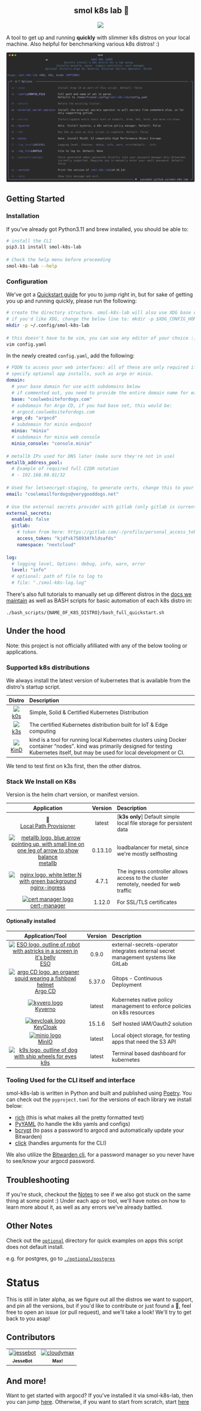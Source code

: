 <h2 align="center">
  <img
    src="https://raw.githubusercontent.com/catppuccin/catppuccin/main/assets/misc/transparent.png"
    height="30"
    width="0px"
  />
smol k8s lab 🧸
</h2>

<p align="center">
  <a href="https://github.com/jessebot/smol-k8s-lab/releases">
    <img src="https://img.shields.io/github/v/release/jessebot/smol-k8s-lab?style=plastic&labelColor=484848&color=3CA324&logo=GitHub&logoColor=white">
  </a>
</p>

A tool to get up and running **quickly** with slimmer k8s distros on your local machine. Also helpful for benchmarking various k8s distros! :)

<p align="center">
  <a href="https://raw.githubusercontent.com/jessebot/smol-k8s-lab/main/docs/screenshots/help_text.svg">
      <img src="./docs/screenshots/help_text.svg" alt="Output of smol-k8s-lab --help after cloning the directory and installing the prerequisites.">
  </a>
</p>


## Getting Started

### Installation
If you've already got Python3.11 and brew installed, you should be able to:

```bash
# install the CLI
pip3.11 install smol-k8s-lab

# Check the help menu before proceeding
smol-k8s-lab --help
```

### Configuration
We've got a [Quickstart guide](https://jessebot.github.io/smol-k8s-lab/quickstart) for you to jump right in, but for sake of getting you up and running quickly, please run the following:

```bash
# create the directory structure. smol-k8s-lab will also use XDG base dir spec.
# if you'd like XDG, change the below line to: mkdir -p $XDG_CONFIG_HOME/smol-k8s-lab
mkdir -p ~/.config/smol-k8s-lab

# this doesn't have to be vim, you can use any editor of your choice :)
vim config.yaml
```

In the newly created `config.yaml`, add the following:

```yaml
# FQDN to access your web interfaces: all of these are only required if you
# specify optional app installs, such as argo or minio.
domain:
  # your base domain for use with subdomains below
  # if commented out, you need to provide the entire domain name for each app below
  base: "coolwebsitefordogs.com"
  # subdomain for Argo CD, if you had base set, this would be:
  # argocd.coolwebsitefordogs.com
  argo_cd: "argocd"
  # subdomain for minio endpoint
  minio: "minio"
  # subdomain for minio web console
  minio_console: "console.minio"

# metallb IPs used for DNS later (make sure they're not in use)
metallb_address_pool:
  # Example of required full CIDR notation
  # - 192.168.90.01/32

# Used for letsencrypt-staging, to generate certs, change this to your email
email: "coolemailfordogs@verygooddogs.net"

# Use the external secrets provider with gitlab (only gitlab is currently supported)
external_secrets:
  enabled: false
  gitlab:
    # token from here: https://gitlab.com/-/profile/personal_access_tokens
    access_token: "kjdfsk758934fkldsafds"
    namespace: "nextcloud"

log:
  # logging level, Options: debug, info, warn, error
  level: "info"
  # optional: path of file to log to
  # file: "./smol-k8s-log.log"
```

There's also full tutorials to manually set up different distros in the [docs we maintain](https://jessebot.github.io/smol-k8s-lab/distros) as well as BASH scripts for basic automation of each k8s distro in:

`./bash_scripts/{NAME_OF_K8S_DISTRO}/bash_full_quickstart.sh`

## Under the hood
Note: this project is not officially afilliated with any of the below tooling or applications.

### Supported k8s distributions
We always install the latest version of kubernetes that is available from the distro's startup script.

|  Distro    |         Description              |
|:----------:|:------------------------------------------------------|
| [<img src="https://raw.githubusercontent.com/small-hack/smol-k8s-lab/main/docs/icons/k0s-logo.svg" width="32">][k0s] <br /> [k0s] | Simple, Solid & Certified Kubernetes Distribution |
| [<img src="https://raw.githubusercontent.com/small-hack/smol-k8s-lab/main/docs/icons/k3s_icon.ico" width="26">][k3s] <br /> [k3s] | The certified Kubernetes distribution built for IoT & Edge computing |
| [<img src="https://raw.githubusercontent.com/small-hack/smol-k8s-lab/main/docs/icons/kind_icon.png" width="32">][KinD] <br /> [KinD] | kind is a tool for running local Kubernetes clusters using Docker container “nodes”. kind was primarily designed for testing Kubernetes itself, but may be used for local development or CI. |

We tend to test first on k3s first, then the other distros.

### Stack We Install on K8s
Version is the helm chart version, or manifest version.

|           Application           |    Version    |                      Description                      |
|:-------------------------------:|:-------------:|:------------------------------------------------------|
| 🐄 <br /> [Local Path Provisioner] |    latest  | [**k3s only**] Default simple local file storage for persistent data |
| [<img src="https://raw.githubusercontent.com/small-hack/smol-k8s-lab/main/docs/icons/metallb_icon.png" width="32px" alt="metallb logo, blue arrow pointing up, with small line on one leg of arrow to show balance">][metallb] <br /> [metallb] | 0.13.10 | loadbalancer for metal, since we're mostly selfhosting |
| [<img src="https://raw.githubusercontent.com/small-hack/smol-k8s-lab/main/docs/icons/nginx.ico" width="32px" alt="nginx logo, white letter N with green background">][nginx-ingress] <br /> [nginx-ingress] | 4.7.1 | The ingress controller allows access to the cluster remotely, needed for web traffic |
| [<img src="https://raw.githubusercontent.com/small-hack/smol-k8s-lab/main/docs/icons/cert-manager_icon.png" width="32px" alt="cert manager logo">][cert-manager] <br /> [cert-manager] | 1.12.0 | For SSL/TLS certificates |


#### Optionally installed

| Application/Tool |    Version    | Description |
|:----------------:|:-------------:|:------------|
| [<img src="https://raw.githubusercontent.com/small-hack/smol-k8s-lab/main/docs/icons/eso_icon.png" width="32" alt="ESO logo, outline of robot with astricks in a screen in it's belly">][ESO] <br /> [ESO] | 0.9.0 | external-secrets-operator integrates external secret management systems like GitLab|
| [<img src="https://raw.githubusercontent.com/small-hack/smol-k8s-lab/main/docs/icons/argo_icon.png" width="32" alt="argo CD logo, an organer squid wearing a fishbowl helmet">][Argo CD] <br /> [Argo CD] | 5.37.0 | Gitops - Continuous Deployment |
| [<img src="https://raw.githubusercontent.com/small-hack/smol-k8s-lab/main/docs/icons/kyverno_icon.png"  width="32" alt="kyvero logo">][Kyverno] <br /> [Kyverno] | latest | Kubernetes native policy management to enforce policies on k8s resources |
| [<img src="https://raw.githubusercontent.com/small-hack/smol-k8s-lab/main/docs/icons/keycloak_icon.png"  width="32" alt="keycloak logo">][Keycloak] <br /> [KeyCloak] | 15.1.6 | Self hosted IAM/Oauth2 solution |
| [<img src="https://raw.githubusercontent.com/small-hack/smol-k8s-lab/main/docs/icons/minio_logo.png"  width="18" alt="minio logo">][MinIO] <br /> [MinIO] | latest | Local object storage, for testing apps that need the S3 API |
| [<img src="https://raw.githubusercontent.com/small-hack/smol-k8s-lab/main/docs/icons/k9s_icon.png" alt="k9s logo, outline of dog with ship wheels for eyes" width="32px">][k9s]</br>[k9s] | latest | Terminal based dashboard for kubernetes |


### Tooling Used for the CLI itself and interface
smol-k8s-lab is written in Python and built and published using [Poetry]. You can check out the `pyproject.toml` for the versions of each library we install below:

- [rich] (this is what makes all the pretty formatted text)
- [PyYAML] (to handle the k8s yamls and configs)
- [bcrypt] (to pass a password to argocd and automatically update your Bitwarden)
- [click] (handles arguments for the CLI)

We also utilize the [Bitwarden cli], for a password manager so you never have to see/know your argocd password.


## Troubleshooting
If you're stuck, checkout the [Notes](https://jessebot.github.io/smol-k8s-lab/notes) to see if we also got stuck on the same thing at some point :) Under each app or tool, we'll have notes on how to learn more about it, as well as any errors we've already battled.


## Other Notes
Check out the [`optional`](optional) directory for quick examples on apps this script does not default install.

e.g. for postgres, go to [`./optional/postgres`](./optional/postgres)

# Status
This is still in later alpha, as we figure out all the distros we want to support,
and pin all the versions, but if you'd like to contribute or just found a :bug:,
feel free to open an issue (or pull request), and we'll take a look! We'll try
to get back to you asap!

## Contributors

<!-- readme: contributors -start -->
<table>
<tr>
    <td align="center">
        <a href="https://github.com/jessebot">
            <img src="https://avatars.githubusercontent.com/u/2389292?v=4" width="100;" alt="jessebot"/>
            <br />
            <sub><b>JesseBot</b></sub>
        </a>
    </td>
    <td align="center">
        <a href="https://github.com/cloudymax">
            <img src="https://avatars.githubusercontent.com/u/84841307?v=4" width="100;" alt="cloudymax"/>
            <br />
            <sub><b>Max!</b></sub>
        </a>
    </td></tr>
</table>
<!-- readme: contributors -end -->

## And more!

Want to get started with argocd? If you've installed it via smol-k8s-lab, then you can jump [here](https://github.com/jessebot/argo-example#argo-via-the-gui). Otherwise, if you want to start from scratch, start [here](https://github.com/jessebot/argo-example#argocd)

<!-- k8s distro link references -->
[k3s]: https://k3s.io/
[KinD]: https://kind.sigs.k8s.io/
[k0s]: https://k0sproject.io/

<!-- k8s apps link references -->
[metallb]: https://github.io/metallb/metallb "metallb"
[Local Path Provisioner]: https://github.com/rancher/local-path-provisioner
[nginx-ingress]: https://github.io/kubernetes/ingress-nginx
[cert-manager]: https://cert-manager.io/docs/

<!-- k8s optional apps link references -->
[MinIO]: https://github.com/minio/minio/tree/master/helm/minio
[ESO]: https://external-secrets.io/v0.5.9/
[Argo CD]: https://github.io/argoproj/argo-helm
[Kyverno]: https://github.com/kyverno/kyverno/
[Keycloak]: https://github.com/bitnami/charts/tree/main/bitnami/keycloak/templates

<!-- k8s tooling reference -->
[k9s]: https://k9scli.io/topics/install/

<!-- smol-k8s-lab dependency lib link references -->
[Poetry]: https://python-poetry.org/
[rich]: https://github.com/Textualize/richP
[PyYAML]: https://pyyaml.org/
[bcrypt]: https://pypi.org/project/bcrypt/
[click]: https://pypi.org/project/click/
[Bitwarden cli]: https://bitwarden.com/help/cli/
